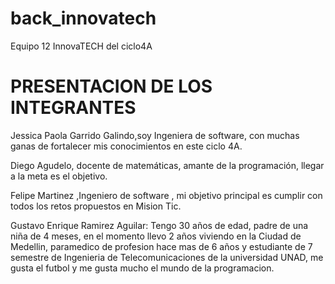# back_innovatech
Equipo 12 InnovaTECH del ciclo4A

# PRESENTACION DE LOS INTEGRANTES
Jessica Paola Garrido Galindo,soy Ingeniera de software, con muchas ganas de fortalecer mis conocimientos en este ciclo 4A.

Diego Agudelo, docente de matemáticas, amante de la programación, llegar a la meta es el objetivo.

Felipe Martinez ,Ingeniero de software , mi objetivo principal es cumplir con todos los retos propuestos en  Mision Tic.

Gustavo Enrique Ramirez Aguilar: Tengo 30 años de edad, padre de una niña de 4 meses, en el momento llevo 2 años viviendo en la Ciudad de Medellin, paramedico de profesion hace mas de 6 años y estudiante de 7 semestre de Ingenieria de Telecomunicaciones de la universidad UNAD, me gusta el futbol  y me gusta mucho el mundo de la programacion.